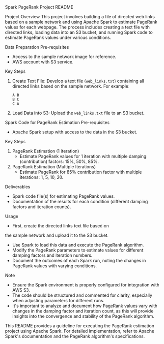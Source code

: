  Spark PageRank Project README

 Project Overview
This project involves building a file of directed web links based on a sample network and using Apache Spark to estimate PageRank values for each webpage. The process includes creating a text file with directed links, loading data into an S3 bucket, and running Spark code to estimate PageRank values under various conditions.

 Data Preparation
 Pre-requisites
- Access to the sample network image for reference.
- AWS account with S3 service.

 Key Steps
1. Create Text File: Develop a text file (`web_links.txt`) containing all directed links based on the sample network. For example:
   ```
   A B
   B C
   C A
   ```

2. Load Data into S3: Upload the `web_links.txt` file to an S3 bucket.

 Spark Code for PageRank Estimation
 Pre-requisites
- Apache Spark setup with access to the data in the S3 bucket.

 Key Steps
1. PageRank Estimation (1 Iteration)
   - Estimate PageRank values for 1 iteration with multiple damping (contribution) factors: 15%, 50%, 85%.
2. PageRank Estimation (Multiple Iterations)
   - Estimate PageRank for 85% contribution factor with multiple iterations: 1, 5, 10, 20.

 Deliverables
- Spark code file(s) for estimating PageRank values.
- Documentation of the results for each condition (different damping factors and iteration counts).

 Usage
- First, create the directed links text file based on

 the sample network and upload it to the S3 bucket.
- Use Spark to load this data and execute the PageRank algorithm.
- Modify the PageRank parameters to estimate values for different damping factors and iteration numbers.
- Document the outcomes of each Spark run, noting the changes in PageRank values with varying conditions.

 Note
- Ensure the Spark environment is properly configured for integration with AWS S3.
- The code should be structured and commented for clarity, especially when adjusting parameters for different runs.
- It's important to analyze and document how PageRank values vary with changes in the damping factor and iteration count, as this will provide insights into the convergence and stability of the PageRank algorithm.

This README provides a guideline for executing the PageRank estimation project using Apache Spark. For detailed implementation, refer to Apache Spark's documentation and the PageRank algorithm's specifications.
